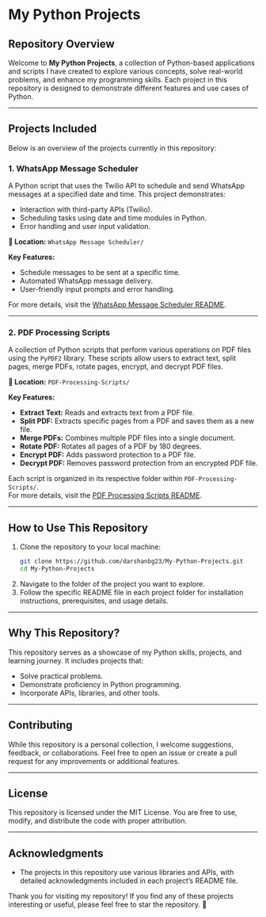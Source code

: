 # My Python Projects

## Repository Overview
Welcome to **My Python Projects**, a collection of Python-based applications and scripts I have created to explore various concepts, solve real-world problems, and enhance my programming skills. Each project in this repository is designed to demonstrate different features and use cases of Python.

---

## Projects Included
Below is an overview of the projects currently in this repository:

### 1. **WhatsApp Message Scheduler**
A Python script that uses the Twilio API to schedule and send WhatsApp messages at a specified date and time. This project demonstrates:
- Interaction with third-party APIs (Twilio).
- Scheduling tasks using date and time modules in Python.
- Error handling and user input validation.

**📂 Location:** `WhatsApp Message Scheduler/`

**Key Features:**
- Schedule messages to be sent at a specific time.
- Automated WhatsApp message delivery.
- User-friendly input prompts and error handling.

For more details, visit the [WhatsApp Message Scheduler README](https://github.com/darshanbg23/My-Python-Projects/blob/main/WhatsApp%20Message%20Scheduler/README.md).

---

### 2. **PDF Processing Scripts**
A collection of Python scripts that perform various operations on PDF files using the `PyPDF2` library. These scripts allow users to extract text, split pages, merge PDFs, rotate pages, encrypt, and decrypt PDF files.

**📂 Location:** `PDF-Processing-Scripts/`

**Key Features:**
- **Extract Text:** Reads and extracts text from a PDF file.
- **Split PDF:** Extracts specific pages from a PDF and saves them as a new file.
- **Merge PDFs:** Combines multiple PDF files into a single document.
- **Rotate PDF:** Rotates all pages of a PDF by 180 degrees.
- **Encrypt PDF:** Adds password protection to a PDF file.
- **Decrypt PDF:** Removes password protection from an encrypted PDF file.

Each script is organized in its respective folder within `PDF-Processing-Scripts/`.  
For more details, visit the [PDF Processing Scripts README](https://github.com/darshanbg23/My-Python-Projects/blob/main/PDF-Processing-Scripts%20/README.md).

---

## How to Use This Repository
1. Clone the repository to your local machine:
   ```bash
   git clone https://github.com/darshanbg23/My-Python-Projects.git
   cd My-Python-Projects
2. Navigate to the folder of the project you want to explore.
3. Follow the specific README file in each project folder for installation instructions, prerequisites, and usage details.

---

## Why This Repository?
This repository serves as a showcase of my Python skills, projects, and learning journey. It includes projects that:
- Solve practical problems.
- Demonstrate proficiency in Python programming.
- Incorporate APIs, libraries, and other tools.

---

## Contributing
While this repository is a personal collection, I welcome suggestions, feedback, or collaborations. Feel free to open an issue or create a pull request for any improvements or additional features.

---

## License
This repository is licensed under the MIT License. You are free to use, modify, and distribute the code with proper attribution.

---

## Acknowledgments
- The projects in this repository use various libraries and APIs, with detailed acknowledgments included in each project’s README file.

Thank you for visiting my repository! If you find any of these projects interesting or useful, please feel free to star the repository. 🚀

